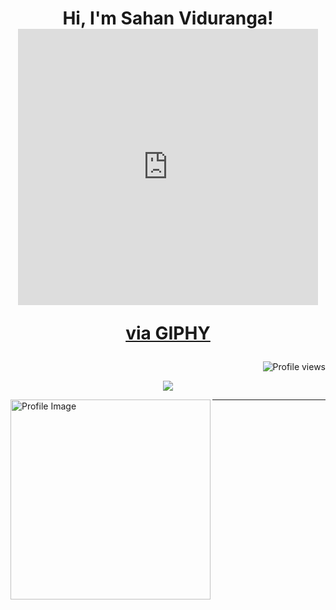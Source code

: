 <h1 align="center">
Hi, I'm Sahan Viduranga!
 <iframe src="https://giphy.com/embed/i1JHRZSXO9LZZDHqii" width="480" height="442" style="" frameBorder="0" class="giphy-embed" allowFullScreen></iframe><p><a href="https://giphy.com/gifs/DronaHQ-automation-nocode-lowcode-i1JHRZSXO9LZZDHqii">via GIPHY</a></p>
</h1>
<img src="https://gpvc.arturio.dev/SahanViduranga98" alt="Profile views" align='right'/>
<br/>

<p align="center">
  <a href="https://github.com/DenverCoder1/readme-typing-svg">
    <img src="https://readme-typing-svg.herokuapp.com?lines=Computer+Science+Graduate;Full+Stack+Developer;Machine+Learning+Enthusiast;Always+learning+new+things&center=true&width=380&height=45">
  </a>
</p>

<img align="left" src="https://github.com/SahanViduranga98/SahanViduranga98/blob/main/profile_image.png" alt="Profile Image" width="320" />
<hr>

